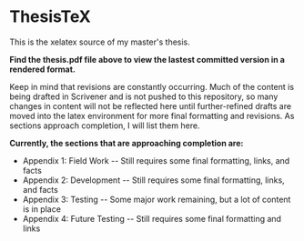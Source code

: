 ThesisTeX
=========

This is the xelatex source of my master's thesis.


**Find the thesis.pdf file above to view the lastest committed version in a rendered format.**


Keep in mind that revisions are constantly occurring. Much of the content is being drafted in Scrivener and is not pushed to this repository, so many changes in content will not be reflected here until further-refined drafts are moved into the latex environment for more final formatting and revisions. As sections approach completion, I will list them here.

**Currently, the sections that are approaching completion are:**
 - Appendix 1: Field Work -- Still requires some final formatting, links, and facts
 - Appendix 2: Development -- Still requires some final formatting, links, and facts
 - Appendix 3: Testing -- Some major work remaining, but a lot of content is in place
 - Appendix 4: Future Testing -- Still requires some final formatting and links
